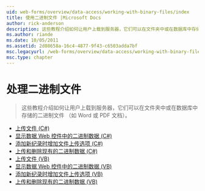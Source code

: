 ```yaml
---
uid: web-forms/overview/data-access/working-with-binary-files/index
title: 使用二进制文件 |Microsoft Docs
author: rick-anderson
description: 这些教程介绍如何让用户上载到服务器，它们可以在文件夹中或在数据库中存储的二进制文件 （如 Word 或 PDF 文档）。
ms.author: riande
ms.date: 10/05/2011
ms.assetid: 2d08658a-16c4-4877-9f43-c6503adda7bf
msc.legacyurl: /web-forms/overview/data-access/working-with-binary-files
msc.type: chapter
---
```

<a name="working-with-binary-files"></a>处理二进制文件
====================
> 这些教程介绍如何让用户上载到服务器，它们可以在文件夹中或在数据库中存储的二进制文件 （如 Word 或 PDF 文档）。


- [上传文件 (C#)](uploading-files-cs.md)
- [显示数据 Web 控件中的二进制数据 (C#)](displaying-binary-data-in-the-data-web-controls-cs.md)
- [添加新纪录时增加文件上传选项 (C#)](including-a-file-upload-option-when-adding-a-new-record-cs.md)
- [上传和删除现有的二进制数据 (C#)](updating-and-deleting-existing-binary-data-cs.md)
- [上传文件 (VB)](uploading-files-vb.md)
- [显示数据 Web 控件中的二进制数据 (VB)](displaying-binary-data-in-the-data-web-controls-vb.md)
- [添加新纪录时增加文件上传选项 (VB)](including-a-file-upload-option-when-adding-a-new-record-vb.md)
- [上传和删除现有的二进制数据 (VB)](updating-and-deleting-existing-binary-data-vb.md)
